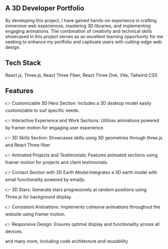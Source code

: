 ## A 3D Developer Portfolio
By developing this project, I have gained hands-on experience in crafting immersive web experiences, mastering 3D libraries, and implementing engaging animations. The combination of creativity and technical skills showcased in this project serves as an excellent learning opportunity for me seeking to enhance my portfolio and captivate users with cutting-edge web design.

## Tech Stack
React.js,
Three.js,
React Three Fiber,
React Three Drei,
Vite,
Tailwind CSS

## Features
👉 Customizable 3D Hero Section: Includes a 3D desktop model easily customizable to suit specific needs.

👉 Interactive Experience and Work Sections: Utilizes animations powered by framer motion for engaging user experience.

👉 3D Skills Section: Showcases skills using 3D geometries through three.js and React Three fiber

👉 Animated Projects and Testimonials: Features animated sections using framer motion for projects and client testimonials.

👉 Contact Section with 3D Earth Model:Integrates a 3D earth model with email functionality powered by emailjs.

👉 3D Stars: Generate stars progressively at random positions using Three.js for background display.

👉 Consistent Animations: Implements cohesive animations throughout the website using framer motion.

👉 Responsive Design: Ensures optimal display and functionality across all devices.

and many more, including code architecture and reusability
